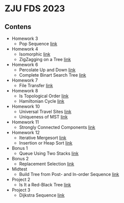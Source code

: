 # ZJU FDS 2023
## Contens
- Homework 3
    - Pop Sequence [link](https://github.com/novel2430/ZJU-2023-FDS/tree/main/ZJUFDS_2023_HW3/7-1-Pop-Sequence)
- Homework 4
    - Isomorphic [link](https://github.com/novel2430/ZJU-2023-FDS/tree/main/ZJUFDS_2023_HW4/6-1-Isomorphic)
    - ZigZagging on a Tree [link](https://github.com/novel2430/ZJU-2023-FDS/tree/main/ZJUFDS_2023_HW4/7-1-ZigZagging-on-a-Tree)
- Homework 6
    - Percolate Up and Down [link](https://github.com/novel2430/ZJU-2023-FDS/tree/main/ZJUFDS_2023_HW6/6-1-Percolate-Up-and-Down)
    - Complete Binart Search Tree [link](https://github.com/novel2430/ZJU-2023-FDS/tree/main/ZJUFDS_2023_HW6/7-1-Complete-Binary-Search-Tree)
- Homework 7
    - File Transfer [link](https://github.com/novel2430/ZJU-2023-FDS/tree/main/ZJUFDS_2023_HW7/7-1-File-Transfer)
- Homework 8
    - Is Topological Order [link](https://github.com/novel2430/ZJU-2023-FDS/tree/main/ZJUFDS_2023_HW8/6-1-Is-Topological-Order)
    - Hamiltonian Cycle [link](https://github.com/novel2430/ZJU-2023-FDS/tree/main/ZJUFDS_2023_HW8/7-1-Hamiltonian-Cycle)
- Homework 10
    -  Universal Travel Sites [link](https://github.com/novel2430/ZJU-2023-FDS/tree/main/ZJUFDS_2023_HW10/7-1-Universal-Travel-Sites)
    -  Uniqueness of MST [link](https://github.com/novel2430/ZJU-2023-FDS/tree/main/ZJUFDS_2023_HW10/7-2-Uniqueness-of-MST)
- Homework 11
    - Strongly Connected Components [link](https://github.com/novel2430/ZJU-2023-FDS/tree/main/ZJUFDS_2023_HW11/6-1-Strongly-Connected-Components)
- Homework 12
    - Iterative Mergesort [link](https://github.com/novel2430/ZJU-2023-FDS/tree/main/ZJUFDS_2023_HW12/6-1-Iterative-Mergesort)
    - Insertion or Heap Sort [link](https://github.com/novel2430/ZJU-2023-FDS/tree/main/ZJUFDS_2023_HW12/7-1-Insertion-or-Heap-Sort)
- Bonus 1
    - Queue Using Two Stacks [link](https://github.com/novel2430/ZJU-2023-FDS/tree/main/ZJUFDS-2023-Bonus1/7-1-Queue-Using-Two-Stacks)
- Bonus 2
    - Replacement Selection [link](https://github.com/novel2430/ZJU-2023-FDS/tree/main/ZJUFDS-2023-Bonus2/7-1-Replacement-Selection)
- Midtest
    - Build Tree from Post- and In-order Sequence [link](https://github.com/novel2430/ZJU-2023-FDS/tree/main/ZJUFDS_2023_midtest/R6-1-Build-Tree-from-Post-and-In-order-Sequences)
- Project 2
    - Is It a Red-Black Tree [link](https://github.com/novel2430/ZJU-2023-FDS/tree/main/ZJUFDS_2023_P2/Is-It-A-Red-Black-Tree)
- Project 3
    - Dijkstra Sequence [link](https://github.com/novel2430/ZJU-2023-FDS/tree/main/ZJUFDS_2023_P3/Dijkstra-Sequence)
